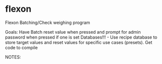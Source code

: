 # flexon
Flexon Batching/Check weighing program

Goals:
Have Batch reset value when pressed and prompt for admin password when pressed if one is set
Databases!!!
    - Use recipe database to store target values and reset values for specific use cases (presets).
Get code to compile

NOTES:
